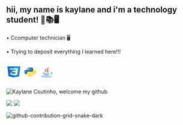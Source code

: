 ## hii, my name is kaylane and i'm a technology student! 🎒📚🖥

• Ccomputer technician 🖥

• Trying to deposit everything I learned here!!! 

<div style="display: inline_block"><br>
  <img align="center" alt="kaycout-C" height="30" width="40" src="https://raw.githubusercontent.com/devicons/devicon/master/icons/css3/css3-original.svg">
  <img align="center" alt="kaycout-Python" height="30" width="40" src="https://raw.githubusercontent.com/devicons/devicon/master/icons/python/python-original.svg">
  <img align="center" alt="kaycout-java" height="30" width="40" src="https://raw.githubusercontent.com/devicons/devicon/master/icons/java/java-original.svg">
                                                                                                                                                     
  ##

  ![Kaylane Coutinho, welcome my github](https:/vercel.app/api?username=kaycout&show_icons=true&theme=radical)
 
<div> 
  <a href = "kaycoutinho387@gmail.com"><img src="https://img.shields.io/badge/-Gmail-%23333?style=for-the-badge&logo=gmail&logoColor=red" target="_black"></a>
  <a href="https://www.linkedin.com/kaylane-coutinho-9069a2298/" target="_blank"><img src="https://img.shields.io/badge/-LinkedIn-%230077B5?style=for-the-badge&logo=linkedin&logoColor=white" target="_blank"></a>
  <a href="https://visual.studio/badge/Xcode-007ACC?style=for-the-badge&logo=Xcode&logoColor=white" target="_blank"></a>
  
</div>

![github-contribution-grid-snake-dark](https://github.com/user-attachments/assets/d2c89873-8449-4834-a2cc-f82f8ebb0ca0)
